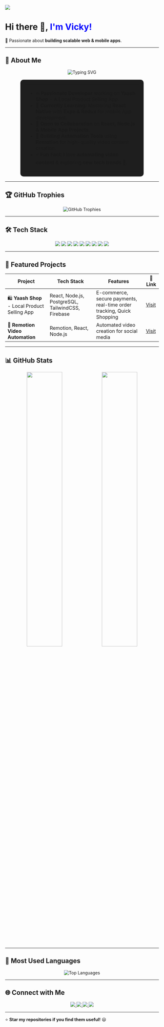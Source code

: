 <!-- Profile Views Counter -->
 ![](https://komarev.com/ghpvc/?username=Vicky2122004&color=blueviolet&style=flat-square)
 
# Hi there 👋, <span style="color:blue">I'm Vicky!</span>   
 🌟 Passionate about **building scalable web & mobile apps**.
 
 ---

  ## 📌 About Me  

<p align="center">
  <img src="https://readme-typing-svg.herokuapp.com?font=JetBrains+Mono&size=22&duration=2500&pause=1000&color=00C2CB&center=true&vCenter=true&width=600&lines=React+and+React+Native+Developer+⚛️;Remotion+Developer+🎥;Node.js+Backend+Developer+🔗;Mobile+App+Enthusiast+📱;Tech+Innovator+🚀" alt="Typing SVG" />
</p>
 
<div align="center">
  <table style="border-radius: 10px; padding: 15px; background-color: #1e1e1e; box-shadow: 0px 4px 10px rgba(255, 255, 255, 0.1); width: 80%;">
    <tr>
      <td>
        <ul>
          <li>🔥 <b>Passionate Developer</b> working on <b>Yaash Shop</b> - A Local Product Selling App.</li>
          <li>📱 <b>Currently Learning:</b> Mastering <b>React Native</b> with <b>Expo & Redux</b> for mobile App development.</li>
          <li>🤝 <b>Open to Collaboration</b> on <b>React, Node.js & Mobile App Projects</b>.</li>
          <li>🎥 <b>Building Automation Tools</b> using <b>Remotion</b> for high-quality video content creation.</li>
          <li>⚡ <b>Fun Fact:</b> I love <b>automating video content</b> & exploring <b>new tech trends</b> 🚀.</li>
        </ul>
      </td>
    </tr>
  </table>
</div>

---
 
 ## 🏆 GitHub Trophies  
<div align="center">
  <img src="https://github-profile-trophy.vercel.app/?username=Vicky2122004&theme=discord&no-frame=true&margin-w=20&margin-h=15&column=4" alt="GitHub Trophies" />
</div>

 ---
 
 ## 🛠 Tech Stack  
 
<p align="center">
   <img src="https://img.shields.io/badge/React-61DAFB?style=for-the-badge&logo=react&logoColor=black" />
   <img src="https://img.shields.io/badge/React_Native-61DAFB?style=for-the-badge&logo=react&logoColor=black" />
   <img src="https://img.shields.io/badge/Node.js-339933?style=for-the-badge&logo=node.js&logoColor=white" />
   <img src="https://img.shields.io/badge/MongoDB-47A248?style=for-the-badge&logo=mongodb&logoColor=white" />
   <img src="https://img.shields.io/badge/TailwindCSS-38B2AC?style=for-the-badge&logo=tailwind-css&logoColor=white" />
   <img src="https://img.shields.io/badge/Firebase-FFCA28?style=for-the-badge&logo=firebase&logoColor=black" />
   <img src="https://img.shields.io/badge/Redux-764ABC?style=for-the-badge&logo=redux&logoColor=white" />
   <img src="https://img.shields.io/badge/PostgreSQL-316192?style=for-the-badge&logo=postgresql&logoColor=white" />
   <img src="https://img.shields.io/badge/Remotion-FF0000?style=for-the-badge&logo=youtube&logoColor=white" />
</p>
 
 
 ---
 
## 📌 Featured Projects  

| Project | Tech Stack | Features | 🔗 Link |
|---------|-----------|----------|------|
| 🛍️ **Yaash Shop** - Local Product Selling App | React, Node.js, PostgreSQL, TailwindCSS, Firebase | E-commerce, secure payments, real-time order tracking, Quick Shopping | [Visit](https://shop.yaash.co.in/) |
| 🎥 **Remotion Video Automation** | Remotion, React, Node.js | Automated video creation for social media | [Visit](https://vid.bankniftycpr.com/) |
 
 ---
 
 ## 📊 GitHub Stats  
 <p align="center">
   <img width="48%" src="https://github-readme-stats.vercel.app/api?username=Vicky2122004&show_icons=true&theme=radical" />
   <img width="48%" src="https://github-readme-streak-stats.herokuapp.com/?user=Vicky2122004&theme=radical" />
 </p>
 
 ---
 
 ## 🌟 Most Used Languages  
<p align="center">
  <img src="https://github-readme-stats.vercel.app/api/top-langs/?username=Vicky2122004&layout=compact&theme=radical" alt="Top Languages" />
</p>
 
 ---
 
 ## 🌐 Connect with Me  
 
<p align="center">
   <a href="https://www.linkedin.com/in/vignesh-t-470a63257/" target="_blank">
     <img src="https://img.shields.io/badge/LinkedIn-0A66C2?style=for-the-badge&logo=linkedin&logoColor=white" />
   </a>
   <a href="https://www.instagram.com/ruthuraj_vicky_21/?hl=en" target="_blank">
     <img src="https://img.shields.io/badge/Instagram-E4405F?style=for-the-badge&logo=instagram&logoColor=white" />
   </a>
   <a href="mailto:thangavelvicky21@gmail.com">
     <img src="https://img.shields.io/badge/Email-D14836?style=for-the-badge&logo=gmail&logoColor=white" />
   </a>
   <a href="https://github.com/Vicky2122004" target="_blank">
     <img src="https://img.shields.io/badge/GitHub-181717?style=for-the-badge&logo=github&logoColor=white" />
   </a>
</p>
 
 
 ---
 
 ⭐ **Star my repositories if you find them useful!** 😃  
